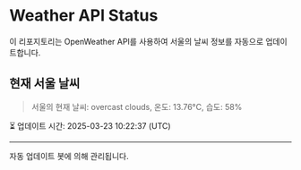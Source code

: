 
# Weather API Status

이 리포지토리는 OpenWeather API를 사용하여 서울의 날씨 정보를 자동으로 업데이트합니다.

## 현재 서울 날씨
> 서울의 현재 날씨: overcast clouds, 온도: 13.76°C, 습도: 58%

⏳ 업데이트 시간: 2025-03-23 10:22:37 (UTC)

---
자동 업데이트 봇에 의해 관리됩니다.
